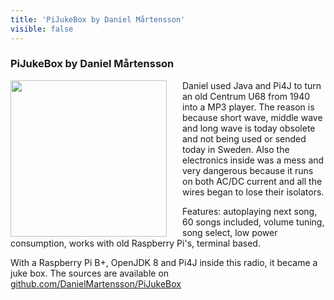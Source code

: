 ```yaml
---
title: 'PiJukeBox by Daniel Mårtensson'
visible: false
---
```


### PiJukeBox by Daniel Mårtensson

<img src="/user/pages/06.featured-projects/01.pijukebox-by-daniel-martensson/Radio.jpg" width="250" style="float: left; margin: 0; padding: 0; margin-right: 25px;" /> Daniel used Java and Pi4J to turn an old Centrum U68 from 1940 into a MP3 player. The reason is because short wave, middle wave and long wave is today obsolete and not being used or sended today in Sweden. Also the electronics inside was a mess and very dangerous because it runs on both AC/DC current and all the wires began to lose their isolators.

Features: autoplaying next song, 60 songs included, volume tuning, song select, low power consumption, works with old Raspberry Pi's, terminal based.

With a Raspberry Pi B+, OpenJDK 8 and Pi4J inside this radio, it became a juke box. The sources are available on [github.com/DanielMartensson/PiJukeBox](https://github.com/DanielMartensson/PiJukeBox)
